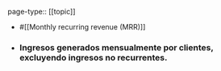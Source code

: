 page-type:: [[topic]]

- #[[Monthly recurring revenue (MRR)]]

- ### Ingresos generados mensualmente por clientes, excluyendo ingresos no recurrentes.



